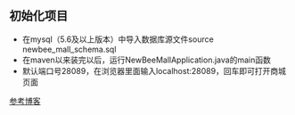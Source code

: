 ## 初始化项目

- 在mysql（5.6及以上版本）中导入数据库源文件source newbee_mall_schema.sql
- 在maven以来装完以后，运行NewBeeMallApplication.java的main函数
- 默认端口号28089，在浏览器里面输入localhost:28089，回车即可打开商城页面

[参考博客](https://blog.csdn.net/qq_42391904/article/details/103045466)